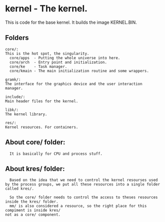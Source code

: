 # kernel - The kernel.

This is code for the base kernel. It builds the image KERNEL.BIN.


## Folders

```
core/:
This is the hot spot, the singularity.
  core/apps  - Putting the whole universe into here.
  core/arch  - Entry point and initialization.
  core/ke    - Task manager.
  core/kmain - The main initialization routine and some wrappers. 

gramk/:
The interface for the graphics device and the user interaction manager.

include/:
Main header files for the kernel.

libk/:
The kernel library.

res/:
Kernel resources. For containers.

```

## About core/ folder:

```
  It is basically for CPU and process stuff.
```

## About kres/ folder:

```
  Based on the idea that we need to control the kernel resourses used 
by the process groups, we put all these resources into a single folder called kres/. 

  So the core/ folder needs to control the access to theses resources 
inside the kres/ folder.
  mm/ is also considered a resource, so the right place for this compiment is inside kres/ 
not as a core/ component.
```


      
